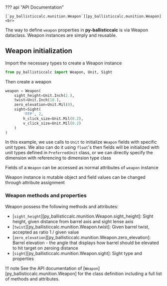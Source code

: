 ??? api "API Documentation"

    [`py_ballisticcalc.munition.Weapon`][py_ballisticcalc.munition.Weapon]<br>

The way to define `weapon` properties in **py-ballisticcalc** is via Weapon dataclass.
Weapon instances are simply and reusable.

## Weapon initialization

Import the necessary types to create a Weapon instance
```python
from py_ballisticcalc import Weapon, Unit, Sight
```

Then create a weapon
```python
weapon = Weapon(
    sight_height=Unit.Inch(2.),
    twist=Unit.Inch(10.),
    zero_elevation=Unit.Mil(0),
    sight=Sight(
        'FFP', 2,
        h_click_size=Unit.Mil(0.2),
        v_click_size=Unit.Mil(0.2)
    )
)
```
In this example, we use calls to `Unit` to initialize `Weapon` fields with specific unit types.
We also can do it using `float`'s then fields will be initialized with unit types defined in `PreferredUnit` class,
or we can directly specify the dimension with referencing to dimension type class

Fields of a `Weapon` can be accessed as normal attributes of `weapon` instance

Weapon instance is mutable object and field values can be changed through attribute assignment

### Weapon methods and properties

Weapon possess the following methods and attributes:

* [`sight_height`][py_ballisticcalc.munition.Weapon.sight_height]: Sight height, given distance from barrel axis and sight lense axis 
* [`twist`][py_ballisticcalc.munition.Weapon.twist]: Given barrel twist, accepted as ratio 1 / given value 
* [`zero_elevation`][py_ballisticcalc.munition.Weapon.zero_elevation]: Barrel elevation - the angle that displays how barrel should be elevated to hit target on zeroing distance 
* [`sight`][py_ballisticcalc.munition.Weapon.sight]: Sight type and properties

!!! note
    See the API documentation of [`Weapon`][py_ballisticcalc.munition.Weapon] for the class definition including a full list of methods and attributes.